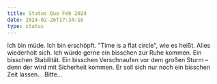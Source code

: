 ```yaml
---
title: Status Quo Feb 2024
date: 2024-02-26T17:34:16
type: status
---
```


Ich bin müde. Ich bin erschöpft. "Time is a flat circle", wie es heißt. Alles wiederholt sich. Ich würde gerne ein bisschen zur Ruhe kommen. Ein bisschen Stabilität. Ein bisschen Verschnaufen vor dem großen Sturm – denn der wird mit Sicherheit kommen. Er soll sich nur noch ein bisschen Zeit lassen... Bitte...